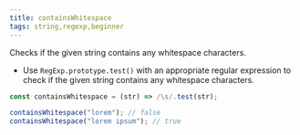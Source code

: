 ```yaml
---
title: containsWhitespace
tags: string,regexp,beginner
---
```


Checks if the given string contains any whitespace characters.

- Use `RegExp.prototype.test()` with an appropriate regular expression to check if the given string contains any whitespace characters.

```js
const containsWhitespace = (str) => /\s/.test(str);
```

```js
containsWhitespace("lorem"); // false
containsWhitespace("lorem ipsum"); // true
```
